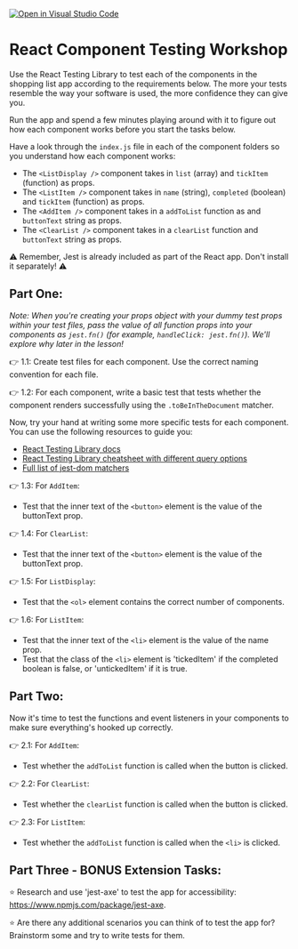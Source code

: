 [![Open in Visual Studio Code](https://classroom.github.com/assets/open-in-vscode-f059dc9a6f8d3a56e377f745f24479a46679e63a5d9fe6f495e02850cd0d8118.svg)](https://classroom.github.com/online_ide?assignment_repo_id=6693840&assignment_repo_type=AssignmentRepo)
# React Component Testing Workshop

Use the React Testing Library to test each of the components in the shopping list app according to the requirements below. The more your tests resemble the way your software is used, the more confidence they can give you.

Run the app and spend a few minutes playing around with it to figure out how each component works before you start the tasks below.

Have a look through the `index.js` file in each of the component folders so you understand how each component works:

- The `<ListDisplay />` component takes in `list` (array) and `tickItem` (function) as props.
- The `<ListItem />` component takes in `name` (string), `completed` (boolean) and `tickItem` (function) as props.
- The `<AddItem />` component takes in a `addToList` function as and `buttonText` string as props.
- The `<ClearList />` component takes in a `clearList` function and `buttonText` string as props.

⚠️ Remember, Jest is already included as part of the React app. Don't install it separately! ⚠️

## Part One:

_Note: When you're creating your props object with your dummy test props within your test files, pass the value of all function props into your components as `jest.fn()` (for example, `handleClick: jest.fn()`). We'll explore why later in the lesson!_

👉 1.1: Create test files for each component. Use the correct naming convention for each file.

👉 1.2: For each component, write a basic test that tests whether the component renders successfully using the `.toBeInTheDocument` matcher.

Now, try your hand at writing some more specific tests for each component. You can use the following resources to guide you:

- [React Testing Library docs](https://testing-library.com/docs/react-testing-library/intro/)
- [React Testing Library cheatsheet with different query options](https://testing-library.com/docs/react-testing-library/cheatsheet)
- [Full list of jest-dom matchers](https://github.com/testing-library/jest-dom)

👉 1.3: For `AddItem`:

- Test that the inner text of the `<button>` element is the value of the buttonText prop.

👉 1.4: For `ClearList`:

- Test that the inner text of the `<button>` element is the value of the buttonText prop.

👉 1.5: For `ListDisplay`:

- Test that the `<ol>` element contains the correct number of components.

👉 1.6: For `ListItem`:

- Test that the inner text of the `<li>` element is the value of the name prop.
- Test that the class of the `<li>` element is 'tickedItem' if the completed boolean is false, or 'untickedItem' if it is true.

## Part Two:

Now it's time to test the functions and event listeners in your components to make sure everything's hooked up correctly.

👉 2.1: For `AddItem`:

- Test whether the `addToList` function is called when the button is clicked.

👉 2.2: For `ClearList`:

- Test whether the `clearList` function is called when the button is clicked.

👉 2.3: For `ListItem`:

- Test whether the `addToList` function is called when the `<li>` is clicked.

## Part Three - BONUS Extension Tasks:

⭐ Research and use 'jest-axe' to test the app for accessibility: https://www.npmjs.com/package/jest-axe.

⭐ Are there any additional scenarios you can think of to test the app for? Brainstorm some and try to write tests for them.
